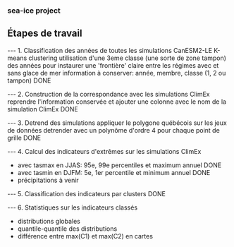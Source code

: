 ### sea-ice project ###

## Étapes de travail
--- 1. Classification des années de toutes les simulations CanESM2-LE
K-means clustering
utilisation d'une 3eme classe (une sorte de zone tampon) des années pour instaurer une 'frontière' claire entre les régimes avec et sans glace de mer
information à conserver: année, membre, classe (1, 2 ou tampon)
DONE

--- 2. Construction de la correspondance avec les simulations ClimEx
reprendre l'information conservée et ajouter une colonne avec le nom de la simulation ClimEx
DONE

--- 3. Detrend des simulations
appliquer le polygone québécois sur les jeux de données
detrender avec un polynôme d'ordre 4 pour chaque point de grille
DONE

--- 4. Calcul des indicateurs d'extrêmes sur les simulations ClimEx
- avec tasmax en JJAS: 95e, 99e percentiles et maximum annuel DONE
- avec tasmin en DJFM: 5e, 1er percentile et minimum annuel DONE
- précipitations à venir

--- 5. Classification des indicateurs par clusters
DONE

--- 6. Statistiques sur les indicateurs classés
- distributions globales
- quantile-quantile des distributions
- différence entre max(C1) et max(C2) en cartes

